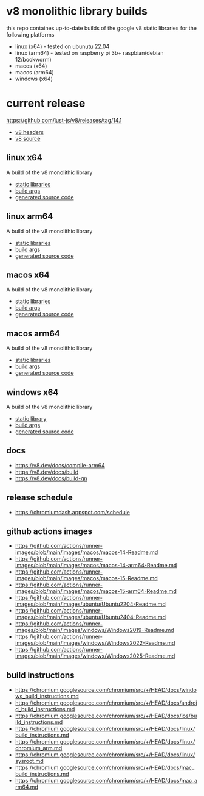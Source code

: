 # v8 monolithic library builds

this repo containes up-to-date builds of the google v8 static libraries for the following platforms

- linux (x64) - tested on ubunutu 22.04
- linux (arm64) - tested on raspberry pi 3b+ raspbian(debian 12/bookworm)
- macos (x64)
- macos (arm64)
- windows (x64)

# current release

https://github.com/just-js/v8/releases/tag/14.1

- [v8 headers](https://github.com/just-js/v8/releases/download/14.1/include.tar.gz)
- [v8 source](https://github.com/just-js/v8/releases/download/14.1/src.tar.gz)

## linux x64

A build of the v8 monolithic library

- [static libraries](https://github.com/just-js/v8/releases/download/14.1/libv8_monolith-linux-x64.a.gz)
- [build args](args.linux.x64.gn)
- [generated source code](https://github.com/just-js/v8/releases/download/14.1/gen-linux-x64.tar.gz)

## linux arm64

A build of the v8 monolithic library

- [static libraries](https://github.com/just-js/v8/releases/download/14.1/libv8_monolith-linux-arm64.a.gz)
- [build args](args.linux.arm64.gn)
- [generated source code](https://github.com/just-js/v8/releases/download/14.1/gen-linux-arm64.tar.gz)

## macos x64

A build of the v8 monolithic library

- [static libraries](https://github.com/just-js/v8/releases/download/14.1/libv8_monolith-mac-x64.a.gz)
- [build args](args.mac.x64.gn)
- [generated source code](https://github.com/just-js/v8/releases/download/14.1/gen-mac-x64.tar.gz)

## macos arm64

A build of the v8 monolithic library

- [static libraries](https://github.com/just-js/v8/releases/download/14.1/libv8_monolith-mac-arm64.a.gz)
- [build args](args.mac.arm64.gn)
- [generated source code](https://github.com/just-js/v8/releases/download/14.1/gen-mac-arm64.tar.gz)

## windows x64

A build of the v8 monolithic library

- [static library](https://github.com/just-js/v8/releases/download/14.1/libv8_monolith-win-x64.zip)
- [build args](args.win.x64.gn)
- [generated source code](https://github.com/just-js/v8/releases/download/14.1/gen-win-x64.zip)

## docs

- https://v8.dev/docs/compile-arm64
- https://v8.dev/docs/build
- https://v8.dev/docs/build-gn

## release schedule

- https://chromiumdash.appspot.com/schedule

## github actions images

- https://github.com/actions/runner-images/blob/main/images/macos/macos-14-Readme.md
- https://github.com/actions/runner-images/blob/main/images/macos/macos-14-arm64-Readme.md
- https://github.com/actions/runner-images/blob/main/images/macos/macos-15-Readme.md
- https://github.com/actions/runner-images/blob/main/images/macos/macos-15-arm64-Readme.md
- https://github.com/actions/runner-images/blob/main/images/ubuntu/Ubuntu2204-Readme.md
- https://github.com/actions/runner-images/blob/main/images/ubuntu/Ubuntu2404-Readme.md
- https://github.com/actions/runner-images/blob/main/images/windows/Windows2019-Readme.md
- https://github.com/actions/runner-images/blob/main/images/windows/Windows2022-Readme.md
- https://github.com/actions/runner-images/blob/main/images/windows/Windows2025-Readme.md

## build instructions

- https://chromium.googlesource.com/chromium/src/+/HEAD/docs/windows_build_instructions.md
- https://chromium.googlesource.com/chromium/src/+/HEAD/docs/android_build_instructions.md
- https://chromium.googlesource.com/chromium/src/+/HEAD/docs/ios/build_instructions.md
- https://chromium.googlesource.com/chromium/src/+/HEAD/docs/linux/build_instructions.md
- https://chromium.googlesource.com/chromium/src/+/HEAD/docs/linux/chromium_arm.md
- https://chromium.googlesource.com/chromium/src/+/HEAD/docs/linux/sysroot.md
- https://chromium.googlesource.com/chromium/src/+/HEAD/docs/mac_build_instructions.md
- https://chromium.googlesource.com/chromium/src/+/HEAD/docs/mac_arm64.md
